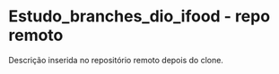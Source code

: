 # Estudo_branches_dio_ifood - repo remoto

Descrição inserida no repositório remoto depois do clone. 
